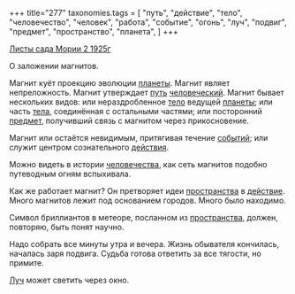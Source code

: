 +++
title="277"
taxonomies.tags = [
 "путь",
 "действие",
 "тело",
 "человечество",
 "человек",
 "работа",
 "событие",
 "огонь",
 "луч",
 "подвиг",
 "предмет",
 "пространство",
 "планета",
]
+++

[Листы сада Мории 2 1925г](/agni/1925)

О заложении магнитов.   

Магнит куёт проекцию эволюции [планеты](/tags/планета). Магнит являет непреложность. Магнит утверждает [путь](/tags/путь) [человеческий](/tags/человечество). Магнит бывает нескольких видов: или нераздробленное [тело](/tags/тело) ведущей [планеты](/tags/планета); или часть [тела](/tags/тело), соединённая с остальными частями; или посторонний [предмет](/tags/предмет), получивший связь с магнитом через прикосновение.   

Магнит или остаётся невидимым, притягивая течение [событий](/tags/событие); или служит центром сознательного [действия](/tags/человек).   

Можно видеть в истории [человечества](/tags/человечество), как сеть магнитов подобно путеводным огням вспыхивала.   

Как же работает магнит? Он претворяет идеи [пространства](/tags/пространство) в [действие](/tags/действие). Много магнитов лежит под основанием городов. Много было находимо.   

Символ бриллиантов в метеоре, посланном из [пространства](/tags/пространство), должен, повторяю, быть понят научно.   

Надо собрать все минуты утра и вечера. Жизнь обывателя кончилась, началась заря подвига. Судьба готова ответить за все тягости, но примите.   

[Луч](/tags/луч) может светить через окно.   

